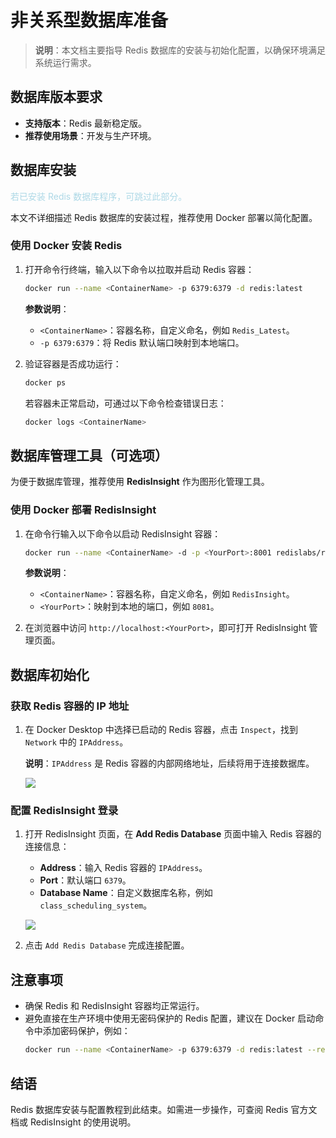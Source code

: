 # 非关系型数据库准备

> **说明**：本文档主要指导 Redis 数据库的安装与初始化配置，以确保环境满足系统运行需求。

## 数据库版本要求

- **支持版本**：Redis 最新稳定版。
- **推荐使用场景**：开发与生产环境。

## 数据库安装

<div style="color: lightblue;">若已安装 Redis 数据库程序，可跳过此部分。</div>

本文不详细描述 Redis 数据库的安装过程，推荐使用 Docker 部署以简化配置。

### 使用 Docker 安装 Redis

1. 打开命令行终端，输入以下命令以拉取并启动 Redis 容器：

    ```bash
    docker run --name <ContainerName> -p 6379:6379 -d redis:latest
    ```

    **参数说明**：

    - `<ContainerName>`：容器名称，自定义命名，例如 `Redis_Latest`。
    - `-p 6379:6379`：将 Redis 默认端口映射到本地端口。

2. 验证容器是否成功运行：

    ```bash
    docker ps
    ```

    若容器未正常启动，可通过以下命令检查错误日志：

    ```bash
    docker logs <ContainerName>
    ```

## 数据库管理工具（可选项）

为便于数据库管理，推荐使用 **RedisInsight** 作为图形化管理工具。

### 使用 Docker 部署 RedisInsight

1. 在命令行输入以下命令以启动 RedisInsight 容器：

    ```bash
    docker run --name <ContainerName> -d -p <YourPort>:8001 redislabs/redisinsight
    ```

    **参数说明**：

    - `<ContainerName>`：容器名称，自定义命名，例如 `RedisInsight`。
    - `<YourPort>`：映射到本地的端口，例如 `8081`。

2. 在浏览器中访问 `http://localhost:<YourPort>`，即可打开 RedisInsight 管理页面。

## 数据库初始化

### 获取 Redis 容器的 IP 地址

1. 在 Docker Desktop 中选择已启动的 Redis 容器，点击 `Inspect`，找到 `Network` 中的 `IPAddress`。

    **说明**：`IPAddress` 是 Redis 容器的内部网络地址，后续将用于连接数据库。

    ![](../assets/images/develop-database-redis.png)

### 配置 RedisInsight 登录

1. 打开 RedisInsight 页面，在 **Add Redis Database** 页面中输入 Redis 容器的连接信息：
    - **Address**：输入 Redis 容器的 `IPAddress`。
    - **Port**：默认端口 `6379`。
    - **Database Name**：自定义数据库名称，例如 `class_scheduling_system`。

    ![](../assets/images/develop-database-redisinsight-add.png)

2. 点击 `Add Redis Database` 完成连接配置。

## 注意事项

- 确保 Redis 和 RedisInsight 容器均正常运行。
- 避免直接在生产环境中使用无密码保护的 Redis 配置，建议在 Docker 启动命令中添加密码保护，例如：
    ```bash
    docker run --name <ContainerName> -p 6379:6379 -d redis:latest --requirepass <YourPassword>
    ```

## 结语

Redis 数据库安装与配置教程到此结束。如需进一步操作，可查阅 Redis 官方文档或 RedisInsight 的使用说明。
